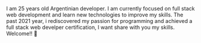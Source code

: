 I am 25 years old Argentinian developer. I am currently focused on full stack web development and learn new technologies to improve my skills. The past 2021 year, i rediscovered my passion for programming and achieved a full stack web develper certification, I want share with you my skills. Welcome!! 👋

<!--
**mariano-bm/mariano-bm** is a ✨ _special_ ✨ repository because its `README.md` (this file) appears on your GitHub profile.

Here are some ideas to get you started:

-🔭 I’m currently studying on Henry Bootcamp

📝 Connect with me by Linkedin https://www.linkedin.com/in/mariano-bustos-mor%C3%B3n/

📫 How to reach me by email: mariano.bustos.moron@gmail.com


![me](https://imgur.com/a/HB5WJq5)
